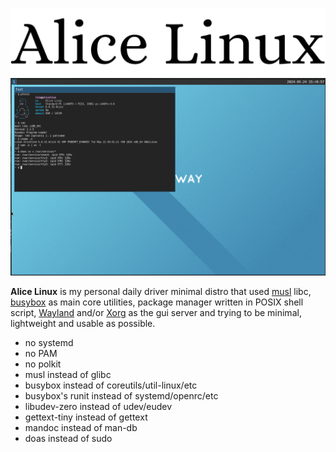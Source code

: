 ![alicelinux](assets/AliceLinux.png)
![alicelinux](assets/grimshot-240524-234840.png)

**Alice Linux** is my personal daily driver minimal distro that used [musl](https://musl.libc.org/) libc, [busybox](https://www.busybox.net/) as main core utilities, package manager written in POSIX shell script, [Wayland](https://wayland.freedesktop.org/) and/or [Xorg](https://www.x.org/wiki/) as the gui server and trying to be minimal, lightweight and usable as possible.

- no systemd
- no PAM
- no polkit
- musl instead of glibc
- busybox instead of coreutils/util-linux/etc
- busybox's runit instead of systemd/openrc/etc
- libudev-zero instead of udev/eudev
- gettext-tiny instead of gettext
- mandoc instead of man-db
- doas instead of sudo

